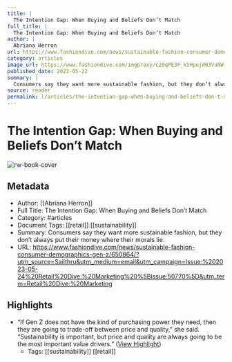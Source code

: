 ```yaml
---
title: |
  The Intention Gap: When Buying and Beliefs Don’t Match
full_title: |
  The Intention Gap: When Buying and Beliefs Don’t Match
author: |
  Abriana Herron
url: https://www.fashiondive.com/news/sustainable-fashion-consumer-demographics-gen-z/650864/?utm_source=Sailthru&utm_medium=email&utm_campaign=Issue:%202023-05-24%20Retail%20Dive:%20Marketing%20%5Bissue:50770%5D&utm_term=Retail%20Dive:%20Marketing
category: articles
image_url: https://www.fashiondive.com/imgproxy/C20qPE3F_k5HpujW03VuNW-xR8zEKEQK7hg7zcW_v3Q/g:ce/rs:fill:770:435:0/bG9jYWw6Ly8vZGl2ZWltYWdlL0dldHR5SW1hZ2VzLTE0Mjg1NzM1NzJfUkM5NW5Oci5qcGc.jpg
published_date: 2023-05-22
summary: |
  Consumers say they want more sustainable fashion, but they don’t always put their money where their morals lie.
source: reader
permalink: l/articles/the-intention-gap-when-buying-and-beliefs-don-t-match
---
```

# The Intention Gap: When Buying and Beliefs Don’t Match

![rw-book-cover](https://www.fashiondive.com/imgproxy/C20qPE3F_k5HpujW03VuNW-xR8zEKEQK7hg7zcW_v3Q/g:ce/rs:fill:770:435:0/bG9jYWw6Ly8vZGl2ZWltYWdlL0dldHR5SW1hZ2VzLTE0Mjg1NzM1NzJfUkM5NW5Oci5qcGc.jpg)

## Metadata
- Author: [[Abriana Herron]]
- Full Title: The Intention Gap: When Buying and Beliefs Don’t Match
- Category: #articles
- Document Tags: [[retail]] [[sustainability]] 
- Summary: Consumers say they want more sustainable fashion, but they don’t always put their money where their morals lie.
- URL: https://www.fashiondive.com/news/sustainable-fashion-consumer-demographics-gen-z/650864/?utm_source=Sailthru&utm_medium=email&utm_campaign=Issue:%202023-05-24%20Retail%20Dive:%20Marketing%20%5Bissue:50770%5D&utm_term=Retail%20Dive:%20Marketing

## Highlights
- “If Gen Z does not have the kind of purchasing power they need, then they are going to trade-off between price and quality,” she said. “Sustainability is important, but price and quality are always going to be the most important value drivers.” ([View Highlight](https://read.readwise.io/read/01h1bnzkptz0dvw2ekqzsayqf0))
    - Tags: [[sustainability]] [[retail]] 


